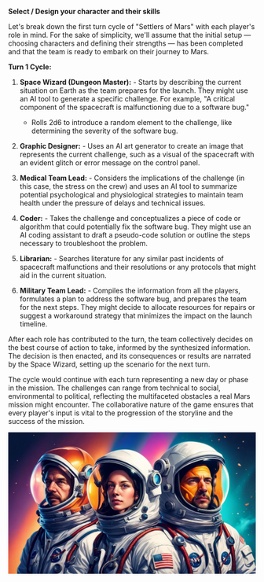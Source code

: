 **Select / Design your character and their skills**

Let's break down the first turn cycle of "Settlers of Mars" with each player's role in mind. For the sake of simplicity, we'll assume that the initial setup — choosing characters and defining their strengths — has been completed and that the team is ready to embark on their journey to Mars.

**Turn 1 Cycle:**

1. **Space Wizard (Dungeon Master):** - Starts by describing the current situation on Earth as the team prepares for the launch. They might use an AI tool to generate a specific challenge. For example, "A critical component of the spacecraft is malfunctioning due to a software bug."
   - Rolls 2d6 to introduce a random element to the challenge, like determining the severity of the software bug.

2. **Graphic Designer:** - Uses an AI art generator to create an image that represents the current challenge, such as a visual of the spacecraft with an evident glitch or error message on the control panel.

3. **Medical Team Lead:** - Considers the implications of the challenge (in this case, the stress on the crew) and uses an AI tool to summarize potential psychological and physiological strategies to maintain team health under the pressure of delays and technical issues.

4. **Coder:** - Takes the challenge and conceptualizes a piece of code or algorithm that could potentially fix the software bug. They might use an AI coding assistant to draft a pseudo-code solution or outline the steps necessary to troubleshoot the problem.

5. **Librarian:** - Searches literature for any similar past incidents of spacecraft malfunctions and their resolutions or any protocols that might aid in the current situation.

6. **Military Team Lead:** - Compiles the information from all the players, formulates a plan to address the software bug, and prepares the team for the next steps. They might decide to allocate resources for repairs or suggest a workaround strategy that minimizes the impact on the launch timeline.

After each role has contributed to the turn, the team collectively decides on the best course of action to take, informed by the synthesized information. The decision is then enacted, and its consequences or results are narrated by the Space Wizard, setting up the scenario for the next turn.

The cycle would continue with each turn representing a new day or phase in the mission. The challenges can range from technical to social, environmental to political, reflecting the multifaceted obstacles a real Mars mission might encounter. The collaborative nature of the game ensures that every player's input is vital to the progression of the storyline and the success of the mission.

![Choose your Characters](space_characters_3_people_v2.webp)
